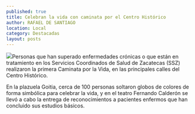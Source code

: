 ```yaml
---
published: true
title: Celebran la vida con caminata por el Centro Histórico
author: RAFAEL DE SANTIAGO
location: Local
category: Destacadas
layout: posts
---
```


![](http://i.imgur.com/wLX3iSim.jpg)Personas que han superado enfermedades crónicas o que están en tratamiento en los Servicios Coordinados de Salud de Zacatecas (SSZ) realizaron la primera Caminata por la Vida, en las principales calles del Centro Histórico.

En la plazuela Goitia, cerca de 100 personas soltaron globos de colores de forma simbólica para celebrar la vida, y en el teatro Fernando Calderón se llevó a cabo la entrega de reconocimientos a pacientes enfermos que han concluido sus estudios básicos.
